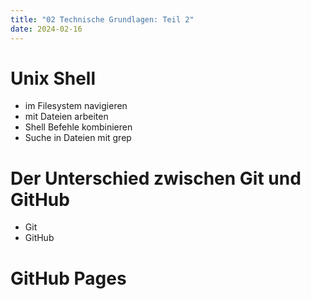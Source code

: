 ```yaml
---
title: "02 Technische Grundlagen: Teil 2"
date: 2024-02-16
---
```


# Unix Shell
- im Filesystem navigieren
- mit Dateien arbeiten
- Shell Befehle kombinieren
- Suche in Dateien mit grep
# Der Unterschied zwischen Git und GitHub
- Git
- GitHub

# GitHub Pages 
